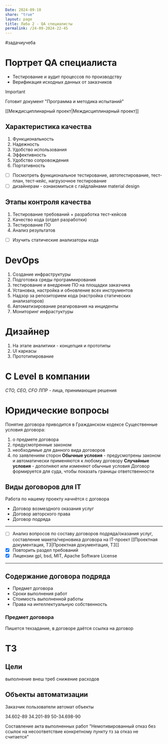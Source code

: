 ```yaml
---
Date: 2024-09-18
share: "true"
layout: page
title: Лаба 2 - QA специалисты
permalink: /24-09-2024-22-45
---
```

#задачиучеба 
# Портрет QA специалиста
- Тестирование и аудит процессов по производству
- Верификация исходных данных от заказчиков

> [!important] 
> Готовит документ "Программа и методика испытаний"

[[Междисциплинарный проект|Междисциплинарный проект]]
## Характеристика качества
1. Функциональность
2. Надежность
3. Удобство использования
4. Эффективность
5. Удобство сопровождения
6. Портативность
- [ ] Посмотреть функциональное тестирование, автотестирование, тест-план, тест-кейс, нагрузочное тестирование
- [ ] дизайнерам - ознакомиться с гайдлайнами material design

## Этапы контроля качества
1. Тестирование требований + разработка тест-кейсов
2. Качество кода (отдел разработки)
3. Тестирование ПО
4. Анализ результатов
- [ ] Изучить статические анализаторы кода

# DevOps
1. Создание инфраструктуры
2. Подготовка среды программирования
3. тестирование и внедрение ПО на площадки заказчика
4. Установка, настройка и обновление всех инструментов
5. Надзор за репозиторием кода (настройка статических анализаторов)
6. Автоматизирование реагирования на инциденты
7. Мониторинг инфрастуктуры

# Дизайнер
1. На этапе аналитики - концепция и прототипы
2. UI каркасы
3. Прототипирование

# C Level в компании
*CTO, CEO, CFO*
ЛПР - лица, принимающие решения

# Юридические вопросы
Понятие договора приводится в Гражданском кодексе 
Существенные условия договора:
1. о предмете договора
2. предусмотренные законом
3. необходимые для данного вида договоров
4. по заявлениям сторон
**Обычные условия** - предусмотрены законом и автоматически применяются к любому договору
**Случайные условия** - дополняют или изменяют обычные условия
Договор формируется для суда, чтобы показать границы ответственности
## Виды договоров для IT
Работа по нашему проекту начнётся с договора
- Договор возмездного оказания услуг
- Договор авторского права
- Договор подряда
- ---
- [ ] Анализ вопросов по составу договоров подряда/оказания услуг, составление макета/черновика договора на IT-проект [[Проектная документация, ТЗ|Проектная документация, ТЗ]]
- [x] Повторить раздел требований
- [x] Лицензии gpl, bsd, MIT, Apache Software License 
---
## Содержание договора подряда
- Предмет договора
- Сроки выполнения работ
- Стоимость выполненной работы
- Права на интеллектуальную собственность
### Предмет договора
Пишется техзадание, в договоре даётся ссылка на договор

# ТЗ
## Цели
выполнение внеш треб
снижение расходов

## Объекты автоматизации
Заказчик
пользователи
автомат объекты

34.602-89
34.201-89
50-34.698-90

Составление акта выполненных работ
"Немотивированный отказ без ссылок на несоответствие конкретному пункту тз за отказ не считается"

